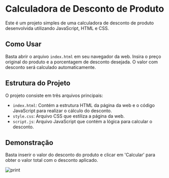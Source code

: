 # Calculadora de Desconto de Produto

Este é um projeto simples de uma calculadora de desconto de produto desenvolvida utilizando JavaScript, HTML e CSS.

## Como Usar

Basta abrir o arquivo `index.html` em seu navegador da web. Insira o preço original do produto e a porcentagem de desconto desejada. O valor com desconto será calculado automaticamente.

## Estrutura do Projeto

O projeto consiste em três arquivos principais:

- `index.html`: Contém a estrutura HTML da página da web e o código JavaScript para realizar o cálculo do desconto.
- `style.css`: Arquivo CSS que estiliza a página da web.
- `script.js`: Arquivo JavaScript que contém a lógica para calcular o desconto.


## Demonstração 
Basta inserir o valor do desconto do produto e clicar em 'Calcular' para obter o valor total com o desconto aplicado.

![print](https://github.com/brunoroddrigues/Exercicio-PHP---HTML/assets/142831593/8b02a68f-15f0-4f3f-81b9-907da9537935)

